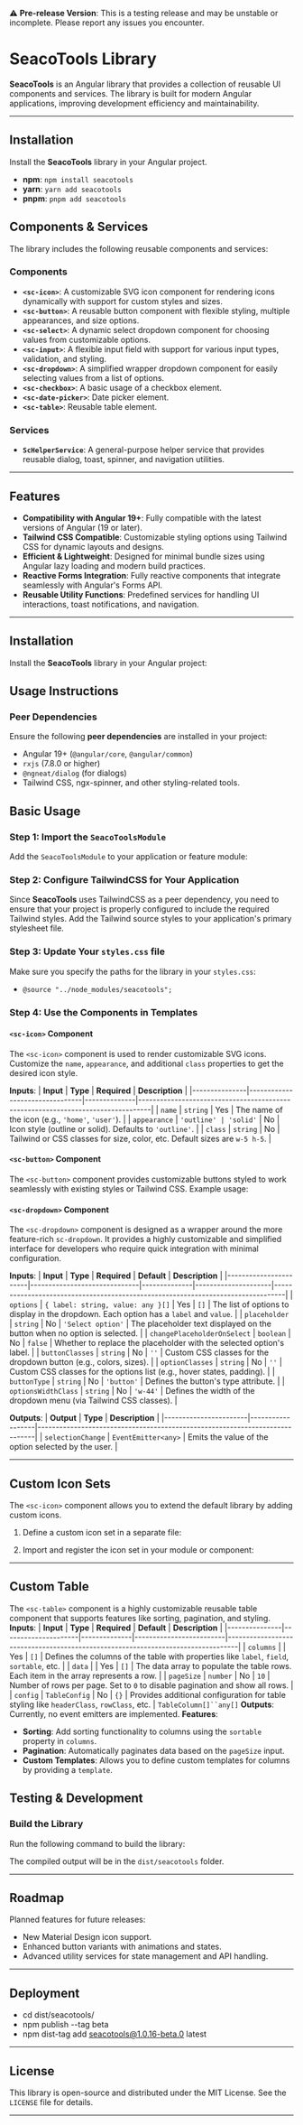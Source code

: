 ⚠️ **Pre-release Version**: This is a testing release and may be unstable or incomplete. Please report any issues you encounter.

# SeacoTools Library

**SeacoTools** is an Angular library that provides a collection of reusable UI components and services. The library is built for modern Angular applications, improving development efficiency and maintainability.

---
## Installation

Install the **SeacoTools** library in your Angular project.

- **npm**: `npm install seacotools`
- **yarn**: `yarn add seacotools`
- **pnpm**: `pnpm add seacotools`

## Components & Services

The library includes the following reusable components and services:

### **Components**
- **`<sc-icon>`**: A customizable SVG icon component for rendering icons dynamically with support for custom styles and sizes.
- **`<sc-button>`**: A reusable button component with flexible styling, multiple appearances, and size options.
- **`<sc-select>`**: A dynamic select dropdown component for choosing values from customizable options.
- **`<sc-input>`**: A flexible input field with support for various input types, validation, and styling.
- **`<sc-dropdown>`**: A simplified wrapper dropdown component for easily selecting values from a list of options.
- **`<sc-checkbox>`**: A basic usage of a checkbox element.
- **`<sc-date-picker>`**: Date picker element.
- **`<sc-table>`**: Reusable table element.

### **Services**
- **`ScHelperService`**: A general-purpose helper service that provides reusable dialog, toast, spinner, and navigation utilities.

---

## Features

- **Compatibility with Angular 19+**: Fully compatible with the latest versions of Angular (19 or later).
- **Tailwind CSS Compatible**: Customizable styling options using Tailwind CSS for dynamic layouts and designs.
- **Efficient & Lightweight**: Designed for minimal bundle sizes using Angular lazy loading and modern build practices.
- **Reactive Forms Integration**: Fully reactive components that integrate seamlessly with Angular's Forms API.
- **Reusable Utility Functions**: Predefined services for handling UI interactions, toast notifications, and navigation.

---

## Installation

Install the **SeacoTools** library in your Angular project:

## Usage Instructions

### Peer Dependencies

Ensure the following **peer dependencies** are installed in your project:

- Angular 19+ (`@angular/core`, `@angular/common`)
- `rxjs` (7.8.0 or higher)
- `@ngneat/dialog` (for dialogs)
- Tailwind CSS, ngx-spinner, and other styling-related tools.

## Basic Usage

### Step 1: Import the `SeacoToolsModule`

Add the `SeacoToolsModule` to your application or feature module:

### Step 2: Configure TailwindCSS for Your Application

Since **SeacoTools** uses TailwindCSS as a peer dependency, you need to ensure that your project is properly configured to include the required Tailwind styles. Add the Tailwind source styles to your application's primary stylesheet file.

### Step 3: Update Your `styles.css` file

Make sure you specify the paths for the library in your `styles.css`:

- `@source "../node_modules/seacotools";`

### Step 4: Use the Components in Templates

#### `<sc-icon>` Component

The `<sc-icon>` component is used to render customizable SVG icons. Customize the `name`, `appearance`, and additional `class` properties to get the desired icon style.


**Inputs**:
| **Input**     | **Type**                       | **Required** | **Description**                                                                 |
|---------------|--------------------------------|--------------|---------------------------------------------------------------------------------|
| `name`        | `string`                      | Yes          | The name of the icon (e.g., `'home'`, `'user'`).                                |
| `appearance`  | `'outline' | 'solid'`         | No           | Icon style (outline or solid). Defaults to `'outline'`.                        |
| `class`       | `string`                      | No           | Tailwind or CSS classes for size, color, etc. Default sizes are `w-5 h-5`.     |

#### `<sc-button>` Component

The `<sc-button>` component provides customizable buttons styled to work seamlessly with existing styles or Tailwind CSS. Example usage:

#### `<sc-dropdown>` Component

The `<sc-dropdown>` component is designed as a wrapper around the more feature-rich `sc-dropdown`. It provides a highly customizable and simplified interface for developers who require quick integration with minimal configuration.

**Inputs**:
| **Input**             | **Type**                     | **Required** | **Default**         | **Description**                                                                 |
|-----------------------|------------------------------|--------------|---------------------|---------------------------------------------------------------------------------|
| `options`            | `{ label: string, value: any }[]` | Yes          | `[]`                | The list of options to display in the dropdown. Each option has a `label` and `value`. |
| `placeholder`         | `string`                     | No           | `'Select option'`   | The placeholder text displayed on the button when no option is selected.        |
| `changePlaceholderOnSelect` | `boolean`              | No           | `false`             | Whether to replace the placeholder with the selected option's label.            |
| `buttonClasses`       | `string`                     | No           | `''`                | Custom CSS classes for the dropdown button (e.g., colors, sizes).               |
| `optionClasses`       | `string`                     | No           | `''`                | Custom CSS classes for the options list (e.g., hover states, padding).          |
| `buttonType`          | `string`                     | No           | `'button'`          | Defines the button's type attribute.                                            |
| `optionsWidthClass`   | `string`                     | No           | `'w-44'`            | Defines the width of the dropdown menu (via Tailwind CSS classes).              |

**Outputs**:
| **Output**            | **Type**         | **Description**                                                             |
|-----------------------|------------------|-----------------------------------------------------------------------------|
| `selectionChange`     | `EventEmitter<any>` | Emits the value of the option selected by the user.                         |

---

## Custom Icon Sets

The `<sc-icon>` component allows you to extend the default library by adding custom icons.

1. Define a custom icon set in a separate file:

2. Import and register the icon set in your module or component:

---
## Custom Table

The `<sc-table>` component is a highly customizable reusable table component that supports features like sorting, pagination, and styling.
**Inputs**: | **Input** | **Type** | **Required** | **Default** | **Description** | |---------------|---------------------|--------------|-------------------------|---------------------------------------------------------------------------------| | `columns` | | Yes | `[]` | Defines the columns of the table with properties like `label`, `field`, `sortable`, etc. | | `data` | | Yes | `[]` | The data array to populate the table rows. Each item in the array represents a row. | | `pageSize` | `number` | No | `10` | Number of rows per page. Set to `0` to disable pagination and show all rows. | | `config` | `TableConfig` | No | `{}` | Provides additional configuration for table styling like `headerClass`, `rowClass`, etc. | `TableColumn[]``any[]`
**Outputs**: Currently, no event emitters are implemented.
**Features**:
- **Sorting**: Add sorting functionality to columns using the `sortable` property in `columns`.
- **Pagination**: Automatically paginates data based on the `pageSize` input.
- **Custom Templates**: Allows you to define custom templates for columns by providing a `template`.


## Testing & Development

### Build the Library

Run the following command to build the library:

The compiled output will be in the `dist/seacotools` folder.

---

## Roadmap

Planned features for future releases:

- New Material Design icon support.
- Enhanced button variants with animations and states.
- Advanced utility services for state management and API handling.

---

## Deployment

- cd dist/seacotools/
- npm publish --tag beta
- npm dist-tag add seacotools@1.0.16-beta.0 latest

---

## License

This library is open-source and distributed under the MIT License. See the `LICENSE` file for details.

---
